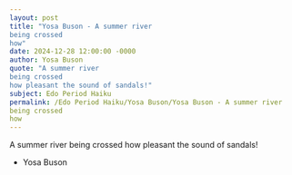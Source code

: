 ```yaml
---
layout: post
title: "Yosa Buson - A summer river
being crossed
how"
date: 2024-12-28 12:00:00 -0000
author: Yosa Buson
quote: "A summer river
being crossed
how pleasant the sound of sandals!"
subject: Edo Period Haiku
permalink: /Edo Period Haiku/Yosa Buson/Yosa Buson - A summer river
being crossed
how
---
```


A summer river
being crossed
how pleasant the sound of sandals!

- Yosa Buson
